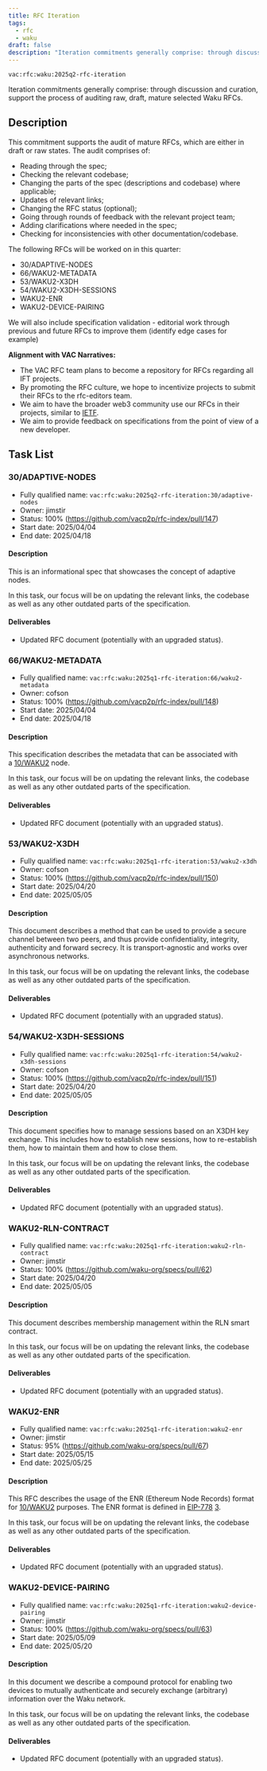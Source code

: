 ```yaml
---
title: RFC Iteration
tags:
  - rfc
  - waku
draft: false
description: "Iteration commitments generally comprise: through discussion and curation, support the process of auditing raw, draft, mature selected Waku RFCs."
---
```


`vac:rfc:waku:2025q2-rfc-iteration`

Iteration commitments generally comprise:
through discussion and curation,
support the process of auditing raw, draft, mature selected Waku RFCs.

## Description

This commitment supports the audit of mature RFCs, which are 
either in draft or raw states. The audit comprises of:
- Reading through the spec;
- Checking the relevant codebase;
- Changing the parts of the spec (descriptions and codebase) where applicable;
- Updates of relevant links;
- Changing the RFC status (optional);
- Going through rounds of feedback with the relevant project team;
- Adding clarifications where needed in the spec;
- Checking for inconsistencies with other documentation/codebase.

The following RFCs will be worked on in this quarter:
- 30/ADAPTIVE-NODES
- 66/WAKU2-METADATA
- 53/WAKU2-X3DH
- 54/WAKU2-X3DH-SESSIONS
- WAKU2-ENR
- WAKU2-DEVICE-PAIRING

We will also include specification validation - 
editorial work through previous and future RFCs to improve them
(identify edge cases for example)

**Alignment with VAC Narratives:**

- The VAC RFC team plans to become a repository
for RFCs regarding all IFT 
  projects.
- By promoting the RFC culture,
we hope to incentivize projects to submit their RFCs
to the rfc-editors team.
- We aim to have the broader web3 community use our RFCs
in their projects, similar to [IETF](https://www.ietf.org/).
- We aim to provide feedback on specifications
from the point of view of a new developer.

## Task List

### 30/ADAPTIVE-NODES

- Fully qualified name:
  `vac:rfc:waku:2025q2-rfc-iteration:30/adaptive-nodes`
- Owner: jimstir
- Status: 100% (https://github.com/vacp2p/rfc-index/pull/147)
- Start date: 2025/04/04
- End date: 2025/04/18

#### Description

This is an informational spec that showcases the concept of adaptive nodes.

In this task, our focus will be on updating the relevant links, the codebase
as well as any other outdated parts of the specification.

#### Deliverables

- Updated RFC document (potentially with an upgraded status).

### 66/WAKU2-METADATA

- Fully qualified name:
  `vac:rfc:waku:2025q1-rfc-iteration:66/waku2-metadata`
- Owner: cofson
- Status: 100% (https://github.com/vacp2p/rfc-index/pull/148)
- Start date: 2025/04/04
- End date: 2025/04/18

#### Description

This specification describes the metadata
that can be associated with a [10/WAKU2](https://rfc.vac.dev/waku/standards/core/10/waku2) node.

In this task, our focus will be on updating the relevant links, the codebase
as well as any other outdated parts of the specification.

#### Deliverables

- Updated RFC document (potentially with an upgraded status).

### 53/WAKU2-X3DH

- Fully qualified name:
  `vac:rfc:waku:2025q1-rfc-iteration:53/waku2-x3dh`
- Owner: cofson
- Status: 100% (https://github.com/vacp2p/rfc-index/pull/150)
- Start date: 2025/04/20
- End date: 2025/05/05

#### Description

This document describes a method
that can be used to provide a secure channel between two peers,
and thus provide confidentiality, integrity, authenticity and forward secrecy.
It is transport-agnostic and works over asynchronous networks.

In this task, our focus will be on updating the relevant links, the codebase
as well as any other outdated parts of the specification.

#### Deliverables

- Updated RFC document (potentially with an upgraded status).

### 54/WAKU2-X3DH-SESSIONS

- Fully qualified name:
  `vac:rfc:waku:2025q1-rfc-iteration:54/waku2-x3dh-sessions`
- Owner: cofson
- Status: 100% (https://github.com/vacp2p/rfc-index/pull/151)
- Start date: 2025/04/20
- End date: 2025/05/05

#### Description

This document specifies how to manage sessions
based on an X3DH key exchange.
This includes how to establish new sessions,
how to re-establish them, how to maintain them
and how to close them.

In this task, our focus will be on updating the relevant links, the codebase
as well as any other outdated parts of the specification.

#### Deliverables

- Updated RFC document (potentially with an upgraded status).

### WAKU2-RLN-CONTRACT

- Fully qualified name:
  `vac:rfc:waku:2025q1-rfc-iteration:waku2-rln-contract`
- Owner: jimstir
- Status: 100% (https://github.com/waku-org/specs/pull/62)
- Start date: 2025/04/20
- End date: 2025/05/05

#### Description

This document describes membership management
within the RLN smart contract.

In this task, our focus will be on updating the relevant links, the codebase
as well as any other outdated parts of the specification.

#### Deliverables

- Updated RFC document (potentially with an upgraded status).

### WAKU2-ENR

- Fully qualified name:
  `vac:rfc:waku:2025q1-rfc-iteration:waku2-enr`
- Owner: jimstir
- Status: 95% (https://github.com/waku-org/specs/pull/67)
- Start date: 2025/05/15
- End date: 2025/05/25

#### Description

This RFC describes the usage of the ENR (Ethereum Node Records) format
for [10/WAKU2](https://github.com/vacp2p/rfc-index/blob/main/waku/standards/core/10/waku2.md) purposes.
The ENR format is defined in [EIP-778](https://eips.ethereum.org/EIPS/eip-778) [3](https://github.com/waku-org/specs/blob/master/standards/core/enr.md#references).

In this task, our focus will be on updating the relevant links, the codebase
as well as any other outdated parts of the specification.

#### Deliverables

- Updated RFC document (potentially with an upgraded status).

### WAKU2-DEVICE-PAIRING

- Fully qualified name:
  `vac:rfc:waku:2025q1-rfc-iteration:waku2-device-pairing`
- Owner: jimstir
- Status: 100% (https://github.com/waku-org/specs/pull/63)
- Start date: 2025/05/09
- End date: 2025/05/20

#### Description

In this document we describe a compound protocol
for enabling two devices
to mutually authenticate
and securely exchange (arbitrary) information
over the Waku network.

In this task, our focus will be on updating the relevant links, the codebase
as well as any other outdated parts of the specification.

#### Deliverables

- Updated RFC document (potentially with an upgraded status).